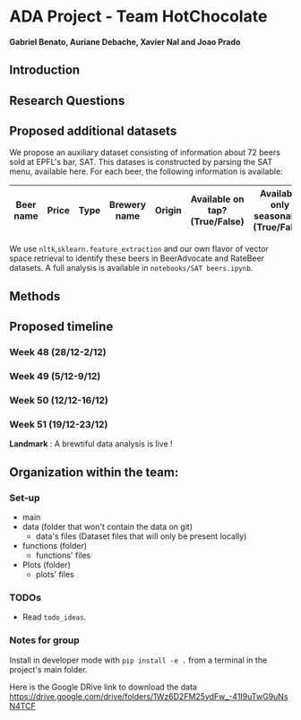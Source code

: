 # ADA Project - Team HotChocolate
#### Gabriel Benato, Auriane Debache, Xavier Nal and Joao Prado

## Introduction 

## Research Questions
  
## Proposed additional datasets

We propose an auxiliary dataset consisting of information about 72 beers sold at EPFL's bar, SAT. This datases is constructed by parsing the SAT menu, available here. For each beer, the following information is available: 

| Beer name | Price | Type | Brewery name | Origin | Available on tap? (True/False) | Available only seasonally? (True/False) | ABV | Serving volume |
|-----------|-------|------|--------------|--------|------------------|---------------------------|-----|----------------|

We use ```nltk```,```sklearn.feature_extraction``` and our own flavor of vector space retrieval to identify these beers in BeerAdvocate and RateBeer datasets. A full analysis is available in ```notebooks/SAT beers.ipynb```.

## Methods

## Proposed timeline

### Week 48 (28/12-2/12)

### Week 49 (5/12-9/12)

### Week 50 (12/12-16/12)

### Week 51 (19/12-23/12)

__Landmark__ : A brewtiful data analysis is live !

## Organization within the team:

### Set-up

- main
- data (folder that won't contain the data on git)
  - data's files (Dataset files that will only be present locally)
- functions (folder)
  - functions' files
- Plots (folder)
  - plots' files 
  
### TODOs
- Read ```todo_ideas```.

### Notes for group
Install in developer mode with `pip install -e .` from a terminal in the project's main folder.

Here is the Google DRive link to download the data 
https://drive.google.com/drive/folders/1Wz6D2FM25ydFw_-41I9uTwG9uNsN4TCF

